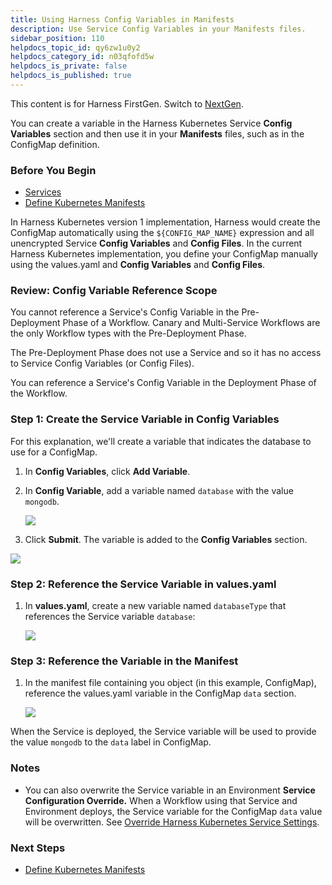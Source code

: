 ```yaml
---
title: Using Harness Config Variables in Manifests
description: Use Service Config Variables in your Manifests files.
sidebar_position: 110
helpdocs_topic_id: qy6zw1u0y2
helpdocs_category_id: n03qfofd5w
helpdocs_is_private: false
helpdocs_is_published: true
---
```


This content is for Harness FirstGen. Switch to [NextGen](/docs/category/kubernetes).

You can create a variable in the Harness Kubernetes Service **Config Variables** section and then use it in your **Manifests** files, such as in the ConfigMap definition.


### Before You Begin

* [Services](../model-cd-pipeline/setup-services/service-configuration.md)
* [Define Kubernetes Manifests](define-kubernetes-manifests.md)

In Harness Kubernetes version 1 implementation, Harness would create the ConfigMap automatically using the `${CONFIG_MAP_NAME}` expression and all unencrypted Service **Config Variables** and **Config Files**. In the current Harness Kubernetes implementation, you define your ConfigMap manually using the values.yaml and **Config Variables** and **Config Files**.

### Review: Config Variable Reference Scope

You cannot reference a Service's Config Variable in the Pre-Deployment Phase of a Workflow. Canary and Multi-Service Workflows are the only Workflow types with the Pre-Deployment Phase.

The Pre-Deployment Phase does not use a Service and so it has no access to Service Config Variables (or Config Files).

You can reference a Service's Config Variable in the Deployment Phase of the Workflow.

### Step 1: Create the Service Variable in Config Variables

For this explanation, we'll create a variable that indicates the database to use for a ConfigMap.

1. In **Config Variables**, click **Add Variable**.
2. In **Config Variable**, add a variable named `database` with the value `mongodb`.

   ![](./static/using-harness-config-variables-in-manifests-211.png)

3. Click **Submit**. The variable is added to the **Config Variables** section.

  ![](./static/using-harness-config-variables-in-manifests-212.png)

### Step 2: Reference the Service Variable in values.yaml

1. In **values.yaml**, create a new variable named `databaseType` that references the Service variable `database`:

   ![](./static/using-harness-config-variables-in-manifests-213.png)

### Step 3: Reference the Variable in the Manifest

1. In the manifest file containing you object (in this example, ConfigMap), reference the values.yaml variable in the ConfigMap `data` section.

   ![](./static/using-harness-config-variables-in-manifests-214.png)

When the Service is deployed, the Service variable will be used to provide the value `mongodb` to the `data` label in ConfigMap.

### Notes

* You can also overwrite the Service variable in an Environment **Service Configuration Override.** When a Workflow using that Service and Environment deploys, the Service variable for the ConfigMap `data` value will be overwritten. See [Override Harness Kubernetes Service Settings](override-harness-kubernetes-service-settings.md).

### Next Steps

* [Define Kubernetes Manifests](define-kubernetes-manifests.md)

